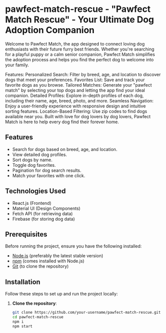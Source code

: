 # pawfect-match-rescue - "Pawfect Match Rescue" - Your Ultimate Dog Adoption Companion

Welcome to Pawfect Match, the app designed to connect loving dog enthusiasts with their future furry best friends. Whether you're searching for a playful puppy or a calm senior companion, Pawfect Match simplifies the adoption process and helps you find the perfect dog to welcome into your family.

Features:
Personalized Search: Filter by breed, age, and location to discover dogs that meet your preferences.
Favorites List: Save and track your favorite dogs as you browse.
Tailored Matches: Generate your "pawfect match" by selecting your top dogs and letting the app find your ideal companion.
Detailed Profiles: Explore in-depth profiles of each dog, including their name, age, breed, photo, and more.
Seamless Navigation: Enjoy a user-friendly experience with responsive design and intuitive sorting features.
Location-Based Filtering: Use zip codes to find dogs available near you.
Built with love for dog lovers by dog lovers, Pawfect Match is here to help every dog find their forever home.

## Features
- Search for dogs based on breed, age, and location.
- View detailed dog profiles.
- Sort dogs by name.
- Toggle dog favorites.
- Pagination for dog search results.
- Match your favorites with one click.

## Technologies Used
- React.js (Frontend)
- Material UI (Design Components)
- Fetch API (for retrieving data)
- Firebase (for storing dog data)

## Prerequisites

Before running the project, ensure you have the following installed:

- [Node.js](https://nodejs.org/) (preferably the latest stable version)
- [npm](https://www.npmjs.com/) (comes installed with Node.js)
- [Git](https://git-scm.com/) (to clone the repository)

## Installation

Follow these steps to set up and run the project locally:

1. **Clone the repository**:

   ```bash
   git clone https://github.com/your-username/pawfect-match-rescue.git
   cd pawfect-match-rescue
   npm i
   npm start